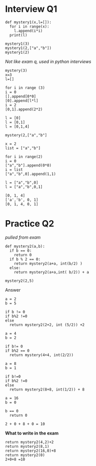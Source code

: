 # Interview Q1
```
def mystery1(x,l=[]):
  for i in range(x):
    l.append(i*i)
  print(l)
  
mystery1(3)
mystery1(2,["a","b"])
mystery1(2)

```
*Not like exam q, used in python interviews*

```
mystery(3)
x=3
l=[]

for i in range (3)
i = 0
[].append[0*0]
[0].append[l*l]
i = 2
[0,1].append(2*2)

l = [0]
l = [0,1]
l = [0,1,4]
```
```
mystery(2,["a","b"]

x = 2
list = ["a","b"]

for i in range(2)
i = 0
["a","b"].append(0*0)
i = list
["a","b",0].append(1,1)

l = ["a","b",0]
l = ["a","b",0,1]
```
```
[0, 1, 4]
['a','b', 0, 1]
[0, 1, 4, 0, 1]
```

# Practice Q2

*pulled from exam*
```
def mystery2(a,b):
  if b == 0:
    return 0
  if b % 2 == 0:
    return mystery2(a+a, int(b/2) )
  else:
    return mystery2(a+a,int( b/2)) + a

mystery2(2,5)
```
Answer
```
a = 2
b = 5

if b != 0
if b%2 !=0
else 
  return mystery2(2+2, int (5/2)) +2

a = 4
b = 2

if b!= 0
if b%2 == 0
  return mystery(4+4, int(2/2))

a = 8
b = 1

if b!=0
if b%2 !=0
else
  return mystery2(8+8, int(1/2)) + 8
  
a = 16
b = 0

b == 0
  return 0

2 + 0 + 8 + 0 = 10
```
**What to write in the exam**
```
return mystery2(4,2)+2
return mystery2(8,1)
return mystery2(16,0)+8
return mystery2(0)
2+0+8 =10
```
